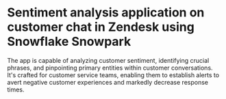 # Sentiment analysis application on customer chat in Zendesk using Snowflake Snowpark
The app is capable of analyzing customer sentiment, identifying crucial phrases, and pinpointing primary entities within customer conversations. It's crafted for customer service teams, enabling them to establish alerts to avert negative customer experiences and markedly decrease response times.
